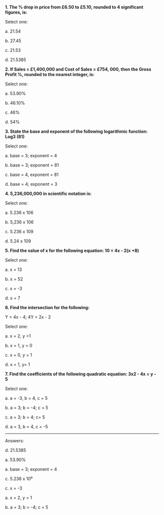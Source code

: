 **1. The % drop in price from £6.50 to £5.10, rounded to 4 significant figures, is:**

Select one:

a. 21.54

b. 27.45

c. 21.53

d. 21.5385





**2. If Sales = £1,400,000 and Cost of Sales = £754, 000, then the Gross Profit %, rounded to the nearest integer, is:**

Select one:

a. 53.90%

b. 46.10%

c. 46%

d. 54%





**3. State the base and exponent of the following logarithmic function: Log3 (81)**

Select one:

a. base = 3; exponent = 4

b. base = 3; exponent = 81

c. base = 4, exponent = 81

d. base = 4; exponent = 3





**4. 5,236,000,000 in scientific notation is:**

Select one:

a. 5.236 x 106

b. 5,236 x 106

c. 5.236 x 109

d. 5.24 x 109





**5. Find the value of x for the following equation: 10 = 4x - 2(x +8)**

Select one:

a. x = 13

b. x = 52

c. x = -3

d. x = 7





**6. Find the intersection for the following:**

Y = 4x - 4; 4Y = 2x - 2

Select one:

a. x = 2, y =1

b. x = 1, y = 0

c. x = 0, y = 1

d. x = 1, y= 1





**7. Find the coefficients of the following quadratic equation: 3x2 - 4x = y - 5**

Select one:

a. a = -3, b = 4, c = 5

b. a = 3; b = -4; c = 5

c. a = 3; b = 4; c= 5

d. a = 3, b = 4, c = -5







---



Answers: 

d. 21.5385

a. 53.90%

a. base = 3; exponent = 4

c. 5.236 x 10⁹

c. x = -3

a. x = 2, y = 1

b. a = 3; b = -4; c = 5







